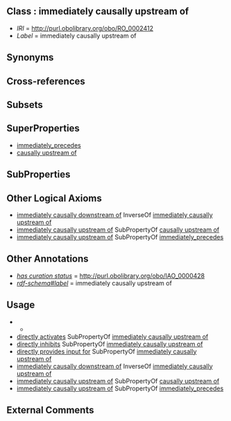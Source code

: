 
## Class : immediately causally upstream of

 * *IRI* = http://purl.obolibrary.org/obo/RO_0002412
 * *Label* = immediately causally upstream of

## Synonyms


## Cross-references


## Subsets


## SuperProperties

 * [immediately_precedes](../../RO/90/RO_0002090.md)
 * [causally upstream of](../../RO/11/RO_0002411.md)

## SubProperties


## Other Logical Axioms

 * [immediately causally downstream of](../../RO/05/RO_0002405.md) InverseOf [immediately causally upstream of](../../RO/12/RO_0002412.md)
 * [immediately causally upstream of](../../RO/12/RO_0002412.md) SubPropertyOf [causally upstream of](../../RO/11/RO_0002411.md)
 * [immediately causally upstream of](../../RO/12/RO_0002412.md) SubPropertyOf [immediately_precedes](../../RO/90/RO_0002090.md)

## Other Annotations

 * *[has curation status](../../IAO/14/IAO_0000114.md)* = http://purl.obolibrary.org/obo/IAO_0000428
 * *[rdf-schema#label](../../el/rdf-schema#label.md)* = immediately causally upstream of

## Usage

 * -
 * [directly activates](../../RO/06/RO_0002406.md) SubPropertyOf [immediately causally upstream of](../../RO/12/RO_0002412.md)
 * [directly inhibits](../../RO/08/RO_0002408.md) SubPropertyOf [immediately causally upstream of](../../RO/12/RO_0002412.md)
 * [directly provides input for](../../RO/13/RO_0002413.md) SubPropertyOf [immediately causally upstream of](../../RO/12/RO_0002412.md)
 * [immediately causally downstream of](../../RO/05/RO_0002405.md) InverseOf [immediately causally upstream of](../../RO/12/RO_0002412.md)
 * [immediately causally upstream of](../../RO/12/RO_0002412.md) SubPropertyOf [causally upstream of](../../RO/11/RO_0002411.md)
 * [immediately causally upstream of](../../RO/12/RO_0002412.md) SubPropertyOf [immediately_precedes](../../RO/90/RO_0002090.md)

## External Comments

